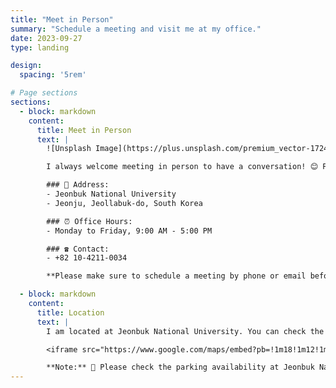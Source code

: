```yaml
---
title: "Meet in Person"
summary: "Schedule a meeting and visit me at my office."
date: 2023-09-27
type: landing

design:
  spacing: '5rem'

# Page sections
sections:
  - block: markdown
    content:
      title: Meet in Person
      text: |
        ![Unsplash Image](https://plus.unsplash.com/premium_vector-1724337938223-43ee3daa958b?q=80&w=2360&auto=format&fit=crop&ixlib=rb-4.0.3&ixid=M3wxMjA3fDB8MHxwaG90by1wYWdlfHx8fGVufDB8fHx8fA%3D%3D)

        I always welcome meeting in person to have a conversation! 😊 Please check the information below to schedule a meeting and visit me.

        ### 📍 Address:
        - Jeonbuk National University
        - Jeonju, Jeollabuk-do, South Korea

        ### ⏰ Office Hours:
        - Monday to Friday, 9:00 AM - 5:00 PM

        ### ☎️ Contact:
        - +82 10-4211-0034

        **Please make sure to schedule a meeting by phone or email before visiting!** 📅

  - block: markdown
    content:
      title: Location
      text: |
        I am located at Jeonbuk National University. You can check the location through the map below: 🗺️

        <iframe src="https://www.google.com/maps/embed?pb=!1m18!1m12!1m3!1d3234.121321274898!2d127.13188817640166!3d35.84602857253448!2m3!1f0!2f0!3f0!3m2!1i1024!2i768!4f13.1!3m3!1m2!1s0x35702330dc920b9d%3A0x1d0d425396006646!2z7KCE67aB64yA7ZWZ6rWQIOqzteqzvOuMgO2VmSA37Zi46rSA!5e0!3m2!1sko!2skr!4v1727352748409!5m2!1sko!2skr" width="600" height="450" style="border:0;" allowfullscreen="" loading="lazy" referrerpolicy="no-referrer-when-downgrade"></iframe>

        **Note:** 🚗 Please check the parking availability at Jeonbuk National University before your visit. Parking might be limited, and you may need to purchase a parking ticket.
---
```

